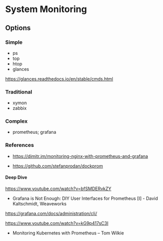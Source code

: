 # System Monitoring

## Options

### Simple

- ps
- top
- htop
- glances

https://glances.readthedocs.io/en/stable/cmds.html

### Traditional

- xymon
- zabbix


### Complex

- prometheus; grafana

### References



- https://dimitr.im/monitoring-nginx-with-prometheus-and-grafana

- https://github.com/stefanprodan/dockprom

#### Deep Dive

https://www.youtube.com/watch?v=bfSMDERvkZY

- Grafana is Not Enough: DIY User Interfaces for Prometheus [I] - David Kaltschmidt, Weaveworks

https://grafana.com/docs/administration/cli/

https://www.youtube.com/watch?v=kG9p417sC3I
- Monitoring Kubernetes with Prometheus – Tom Wilkie

